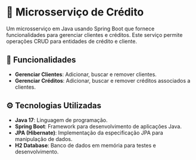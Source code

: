 # 🏦 Microsserviço de Crédito

Um microsserviço em Java usando Spring Boot que fornece funcionalidades para gerenciar clientes e créditos. Este serviço permite operações CRUD para entidades de crédito e cliente.


## 🚀 Funcionalidades

- **Gerenciar Clientes**: Adicionar, buscar e remover clientes.
- **Gerenciar Créditos**: Adicionar, buscar e remover créditos associados a clientes.

## ⚙️ Tecnologias Utilizadas

- **Java 17**: Linguagem de programação.
- **Spring Boot**: Framework para desenvolvimento de aplicações Java.
- **JPA (Hibernate)**: Implementação da especificação JPA para manipulação de dados.
- **H2 Database**: Banco de dados em memória para testes e desenvolvimento.
